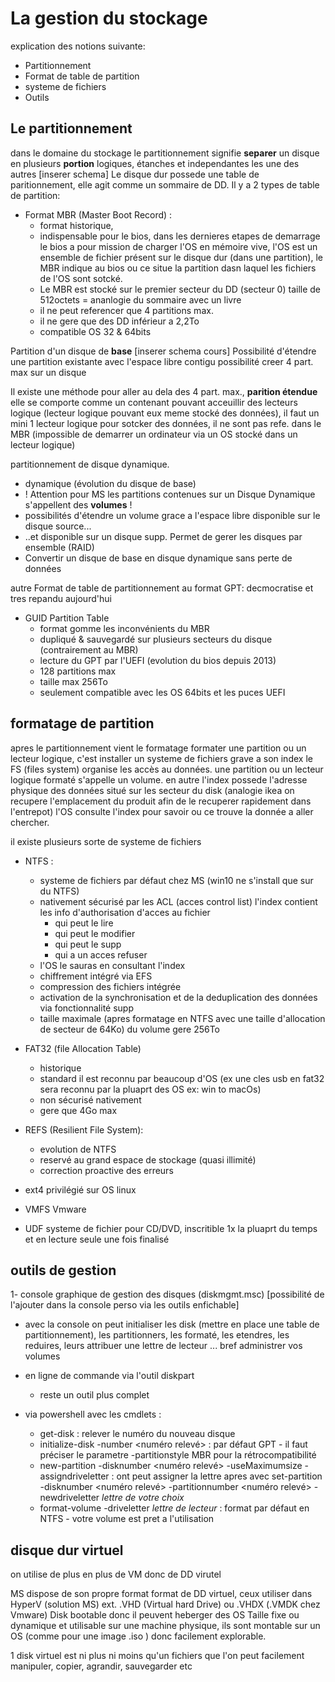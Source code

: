 # La gestion du stockage

explication des notions suivante:

- Partitionnement
- Format de table de partition
- systeme de fichiers
- Outils

## Le partitionnement

dans le domaine du stockage le partitionnement signifie **separer** un disque en plusieurs **portion** logiques, étanches et independantes les une des autres [inserer schema]
Le disque dur possede une table de paritionnement, elle agit comme un sommaire de DD.
Il y a 2 types de table de partition:

- Format MBR (Master Boot Record) :
  - format historique,
  - indispensable pour le bios, dans les dernieres etapes de demarrage le bios a pour mission de charger l'OS en mémoire vive, l'OS est un ensemble de fichier présent sur le disque dur (dans une partition), le MBR indique au bios ou ce situe la partition dasn laquel les fichiers de l'OS sont sotcké.
  - Le MBR est stocké sur le premier secteur du DD (secteur 0) taille de 512octets = ananlogie du sommaire avec un livre
  - il ne peut referencer que 4 partitions max.
  - il ne gere que des DD inférieur a 2,2To
  - compatible OS 32 & 64bits

Partition d'un disque de **base**
[inserer schema cours]
Possibilité d'étendre une partition existante avec l'espace libre contigu
possibilité creer 4 part. max sur un disque

Il existe une méthode pour aller au dela des 4 part. max., **parition étendue** elle se comporte comme un contenant pouvant acceuillir des lecteurs logique (lecteur logique pouvant eux meme stocké des données), il faut un mini 1 lecteur logique pour sotcker des données, il ne sont pas refe. dans le MBR (impossible de demarrer un ordinateur via un OS stocké dans un lecteur logique)

partitionnement de disque dynamique.

- dynamique (évolution du disque de base)
- ! Attention pour MS les partitions contenues sur un Disque Dynamique s'appellent des **volumes** !
- possibilités d'étendre un volume grace a l'espace libre disponible sur le disque source...
- ..et disponible sur un disque supp. Permet de gerer les disques par ensemble (RAID)
- Convertir un disque de base en disque dynamique sans perte de données

autre Format de table de partitionnement au format GPT:
decmocratise et tres repandu aujourd'hui

- GUID Partition Table
  - format gomme les inconvénients du MBR
  - dupliqué & sauvegardé sur plusieurs secteurs du disque (contrairement au MBR)
  - lecture du GPT par l'UEFI (evolution du bios depuis 2013)
  - 128 partitions max
  - taille max 256To
  - seulement compatible avec les OS 64bits et les puces UEFI

## formatage de partition

apres le partitionnement vient le formatage
formater une partition ou un lecteur logique, c'est installer un systeme de fichiers
grave a son index le FS (files system) organise les accès au données. une partition ou un lecteur logique formaté s'appelle un volume.
en autre l'index possede l'adresse physique des données situé sur les secteur du disk (analogie ikea on recupere l'emplacement du produit afin de le recuperer rapidement dans l'entrepot) l'OS consulte l'index pour savoir ou ce trouve la donnée a aller chercher.

il existe plusieurs sorte de systeme de fichiers

- NTFS :
  - systeme de fichiers par défaut chez MS (win10 ne s'install que sur du NTFS)
  - nativement sécurisé par les ACL (acces control list) l'index contient les info d'authorisation d'acces au fichier
    - qui peut le lire
    - qui peut le modifier
    - qui peut le supp
    - qui a un acces refuser
  - l'OS le sauras en consultant l'index
  - chiffrement intégré via EFS
  - compression des fichiers intégrée
  - activation de la synchronisation et de la deduplication des données via fonctionnalité supp
  - taille maximale (apres formatage en NTFS avec une taille d'allocation de secteur de 64Ko) du volume gere 256To

- FAT32 (file Allocation Table)
  - historique
  - standard il est reconnu par beaucoup d'OS (ex une cles usb en fat32 sera reconnu par la pluaprt des OS ex: win to macOs)
  - non sécurisé nativement
  - gere que 4Go max

- REFS (Resilient File System):
  - evolution de NTFS
  - reservé au grand espace de stockage (quasi illimité)
  - correction proactive des erreurs

- ext4 privilégié sur OS linux
- VMFS Vmware
- UDF systeme de fichier pour CD/DVD, inscritible 1x la pluaprt du temps et en lecture seule une fois finalisé

## outils de gestion

1- console graphique de gestion des disques (diskmgmt.msc) [possibilité de l'ajouter dans la console perso via les outils enfichable]

- avec la console on peut initialiser les disk (mettre en place une table de partitionnement), les partitionners, les formaté, les etendres, les reduires, leurs attribuer une lettre de lecteur ... bref administrer vos volumes
- en ligne de commande via l'outil diskpart
  - reste un outil plus complet

- via powershell avec les cmdlets :
  - get-disk : relever le numéro du nouveau disque
  - initialize-disk -number <numéro relevé> : par défaut GPT - il faut préciser le parametre -partitionstyle MBR pour la rétrocompatibilité
  - new-partition -disknumber <numéro relevé> -useMaximumsize - assigndriveletter : ont peut assigner la lettre apres avec set-partition -disknumber <numéro relevé> -partitionnumber <numéro relevé> -newdriveletter *lettre de votre choix*
  - format-volume -driveletter *lettre de lecteur* : format par défaut en NTFS - votre volume est pret a l'utilisation

## disque dur virtuel

on utilise de plus en plus de VM donc de DD virutel

MS dispose de son propre format format de DD virtuel, ceux utiliser dans HyperV (solution MS)
ext. .VHD (Virtual hard Drive) ou .VHDX (.VMDK chez Vmware)
Disk bootable donc il peuvent heberger des OS
Taille fixe ou dynamique et utilisable sur une machine physique, ils sont montable sur un OS (comme pour une image .iso ) donc facilement explorable.

1 disk virtuel est ni plus ni moins qu'un fichiers que l'on peut facilement manipuler, copier, agrandir, sauvegarder etc
